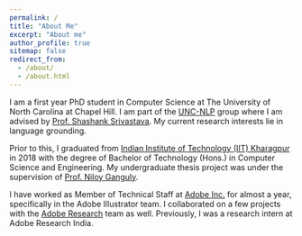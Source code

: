 ```yaml
---
permalink: /
title: "About Me"
excerpt: "About me"
author_profile: true
sitemap: false
redirect_from: 
  - /about/
  - /about.html
---
```


I am a first year PhD student in Computer Science at The University of North Carolina at Chapel Hill. I am part of the [UNC-NLP](https://nlp.cs.unc.edu/) group where I am advised by [Prof. Shashank Srivastava](https://www.ssriva.com/). My current research interests lie in language grounding.

Prior to this, I graduated from [Indian Institute of Technology (IIT) Kharagpur](http://www.iitkgp.ac.in/) in 2018 with the degree of Bachelor of Technology (Hons.) in Computer Science and Engineering. My undergraduate thesis project was under the supervision of [Prof. Niloy Ganguly](http://www.facweb.iitkgp.ac.in/~niloy/).

I have worked as Member of Technical Staff at [Adobe Inc.](https://www.adobe.com/) for almost a year, specifically in the Adobe Illustrator team. I collaborated on a few projects with the [Adobe Research](https://research.adobe.com/) team as well. Previously, I was a research intern at Adobe Research India.